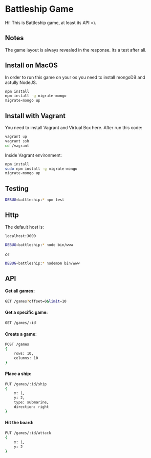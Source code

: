 <h1 align="left">Battleship Game</h1>

<p align="left">
    Hi! This is Battleship game, at least its API =).
</p>

<h2 align="left">Notes</h2>
<p align="left">
    The game layout is always revealed in the response. Its a test after all.
</p>

<h2 align="left">Install on MacOS</h2>

<p align="left">
    In order to run this game on your os you need to install mongoDB and actully NodeJS.
</p>

```bash
npm install
npm install -g migrate-mongo
migrate-mongo up
```

<h2 align="left">Install with Vagrant</h2>

<p align="left">
    You need to install Vagrant and Virtual Box here. After run this code:
</p>

```bash
vagrant up
vagrant ssh
cd /vagrant
```

<p align="left">
    Inside Vagrant environment:
</p>

```bash
npm install
sudo npm install -g migrate-mongo
migrate-mongo up
```

<h2 align="left">Testing</h2>

```bash
DEBUG=battleship:* npm test
```

<h2 align="left">Http</h2>

<p align="left">
    The default host is:
</p>

```bash
localhost:3000
```

```bash
DEBUG=battleship:* node bin/www
```
or
```bash
DEBUG=battleship:* nodemon bin/www
```

<h2 align="left">API</h2>

<h4 align="left">Get all games:</h4>

```bash
GET /games?offset=0&limit=10
```

<h4 align="left">Get a specific game:</h4>

```bash
GET /games/:id
```

<h4 align="left">Create a game:</h4>

```bash
POST /games
{
    rows: 10,
    columns: 10
}
```

<h4 align="left">Place a ship:</h4>

```bash
PUT /games/:id/ship
{
    x: 1,
    y: 2,
    type: submarine,
    direction: right
}
```

<h4 align="left">Hit the board:</h4>

```bash
PUT /games/:id/attack
{
    x: 1,
    y: 2
}
```